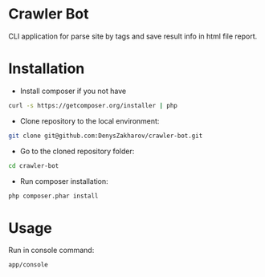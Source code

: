 # Crawler Bot
CLI application for parse site by tags and save result info in html file report.

# Installation
- Install composer if you not have

```bash
curl -s https://getcomposer.org/installer | php
```
- Clone repository to the local environment:

```bash
git clone git@github.com:DenysZakharov/crawler-bot.git
```

- Go to the cloned repository folder:

```bash
cd crawler-bot
```

- Run composer installation:

```bash
php composer.phar install
```

# Usage

Run in console command:

```bash
app/console
```

